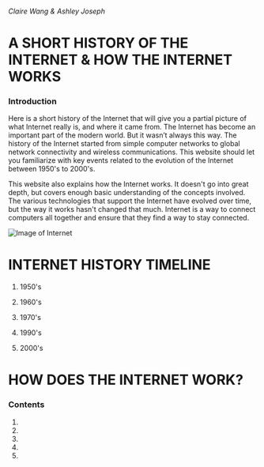 ###### Claire Wang & Ashley Joseph

# **A SHORT HISTORY OF THE INTERNET & HOW THE INTERNET WORKS**

### **Introduction**
Here is a short history of the Internet that will give you a partial picture of what Internet really is, and where it came from. The Internet has become an important part of the modern world. But it wasn’t always this way. The history of the Internet started from simple computer networks to global network connectivity and wireless communications. This website should let you familiarize with key events related to the evolution of the Internet between 1950's to 2000's.

This website also explains how the Internet works. It doesn't go into great depth, but covers enough basic understanding of the concepts involved. The various technologies that support the Internet have evolved over time, but the way it works hasn't changed that much. Internet is a way to connect computers all together and ensure that they find a way to stay connected.

![Image of Internet](https://unsplash.com/photos/vdXMSiX-n6M)



# **INTERNET HISTORY TIMELINE**

1. 1950's

2. 1960's

3. 1970's

4. 1990's

5. 2000's





# **HOW DOES THE INTERNET WORK?**

### **Contents**

1.
2.
3.
4.
5.


